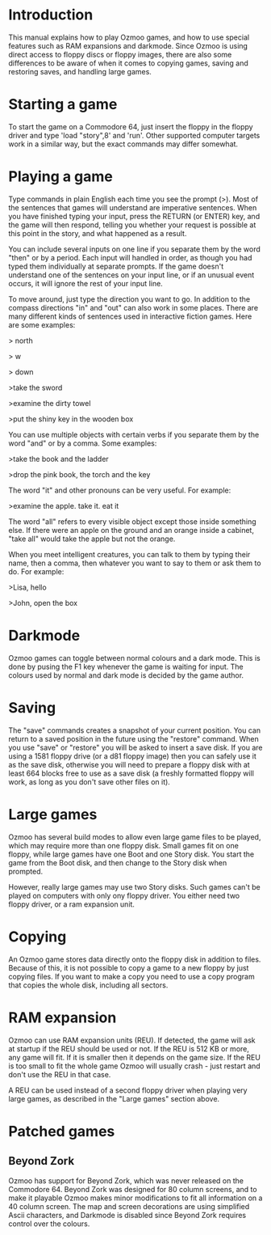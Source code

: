 <!-- pandoc manual.md -o manual.pdf -->

# Introduction

This manual explains how to play Ozmoo games, and how to use special features such as RAM expansions and darkmode. Since Ozmoo is using direct access to floppy discs or floppy images, there are also some differences to be aware of when it comes to copying games, saving and restoring saves, and handling large games. 

# Starting a game

To start the game on a Commodore 64, just insert the floppy in the floppy driver and type 'load "story",8' and 'run'. Other supported computer targets work in a similar way, but the exact commands may differ somewhat.

# Playing a game

Type commands in plain English each time you see the prompt (\>). Most of the sentences that games will understand are imperative sentences. When you have finished typing your input, press the RETURN (or ENTER) key, and the game will then respond, telling you whether your request is possible at this point in the story, and what happened as a result.

You can include several inputs on one line if you separate them by the word "then" or by a period. Each input will handled in order, as though you had typed them individually at separate prompts. If the game doesn't understand one of the sentences on your input line, or if an unusual event occurs, it will ignore the rest of your input line. 

To move around, just type the direction you want to go. In addition to the compass directions "in" and "out" can also work in some places. There are many different kinds of sentences used in interactive fiction games. Here are some examples:

\> north 

\> w

\> down 

\>take the sword

\>examine the dirty towel

\>put the shiny key in the wooden box

You can use multiple objects with certain verbs if you separate them by the word "and" or by a comma. Some examples: 

\>take the book and the ladder

\>drop the pink book, the torch and the key


The word "it" and other pronouns can be very useful. For example:

\>examine the apple. take it. eat it

The word "all" refers to every visible object except those inside something else. If there were an apple on the ground and an orange inside a cabinet, "take all" would take the apple but not the orange.

When you meet intelligent creatures, you can talk to them by typing their name, then a comma, then whatever you want to say to them or ask them to do. For example:

\>Lisa, hello

\>John, open the box

# Darkmode
Ozmoo games can toggle between normal colours and a dark mode. This is done by pusing the F1 key whenever the game is waiting for input. The colours used by normal and dark mode is decided by the game author.

# Saving
The "save" commands creates a snapshot of your current position. You can return to a saved position in the future using the "restore" command. When you use "save" or "restore" you will be asked to insert a save disk. If you are using a 1581 floppy drive (or a d81 floppy image) then you can safely use it as the save disk, otherwise you will need to prepare a floppy disk with at least 664 blocks free to use as a save disk (a freshly formatted floppy will work, as long as you don't save other files on it).

# Large games
Ozmoo has several build modes to allow even large game files to be played, which may require more than one floppy disk. Small games fit on one floppy, while large games have one Boot and one Story disk. You start the game from the Boot disk, and then change to the Story disk when prompted.

However, really large games may use two Story disks. Such games can't be played on computers with only ony floppy driver. You either need two floppy driver, or a ram expansion unit.

# Copying
An Ozmoo game stores data directly onto the floppy disk in addition to files. Because of this, it is not possible to copy a game to a new floppy by just copying files. If you want to make a copy you need to use a copy program that copies the whole disk, including all sectors.

# RAM expansion
Ozmoo can use RAM expansion units (REU). If detected, the game will ask at startup if the REU should be used or not. If the REU is 512 KB or more, any game will fit. If it is smaller then it depends on the game size. If the REU is too small to fit the whole game Ozmoo will usually crash - just restart and don't use the REU in that case.

A REU can be used instead of a second floppy driver when playing very large games, as described in the "Large games" section above.

# Patched games

## Beyond Zork
Ozmoo has support for Beyond Zork, which was never released on the Commodore 64. Beyond Zork was designed for 80 column screens, and to make it playable Ozmoo makes minor modifications to fit all information on a 40 column screen. The map and screen decorations are using simplified Ascii characters, and Darkmode is disabled since Beyond Zork requires control over the colours.

